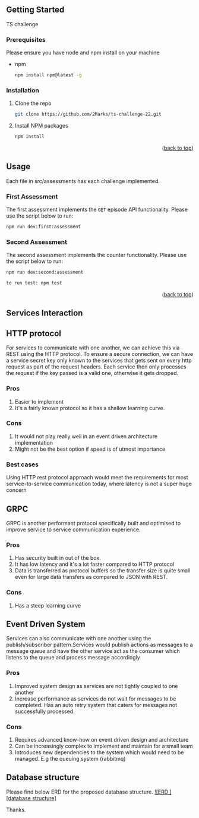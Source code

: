 <!-- GETTING STARTED -->
## Getting Started

TS challenge

### Prerequisites

Please ensure you have node and npm install on your machine
* npm
  ```sh
  npm install npm@latest -g
  ```

### Installation
1. Clone the repo
   ```sh
   git clone https://github.com/2Marks/ts-challenge-22.git
   ```
2. Install NPM packages
   ```sh
   npm install
   ```
<p align="right">(<a href="#readme-top">back to top</a>)</p>



<!-- USAGE -->
## Usage

Each file in src/assessments has each challenge implemented.

### First Assessment
The first assessment implements the `GET` episode API functionality. Please use the script below to run:
```sh
npm run dev:first:assessment
```

### Second Assessment
The second assessment implements the counter functionality. Please use the script below to run:
```sh
npm run dev:second:assessment
```
```sh
to run test: npm test
```

<p align="right">(<a href="#readme-top">back to top</a>)</p>


<!-- Services Interaction -->
## Services Interaction

## HTTP protocol
For services to communicate with one another, we can achieve this via REST using the HTTP protocol. 
To ensure a secure connection, we can have a service secret key only known to the services that gets sent on every http request as part of the request headers. Each service then only processes the request if the key passed is a valid one, otherwise it gets dropped.

### Pros
1. Easier to implement
2. It's a fairly known protocol so it has a shallow learning curve.

### Cons
1. It would not play really well in an event driven architecture implementation
2. Might not be the best option if speed is of utmost importance

### Best cases
Using HTTP rest protocol approach would meet the requirements for most service-to-service communication today, where latency is not a super huge concern

## GRPC
GRPC is another performant protocol specifically built and optimised to improve service to service communication experience.

### Pros
1. Has security built in out of the box.
2. It has low latency and it's a lot faster compared to HTTP protocol
3. Data is transferred as protocol buffers so the transfer size is quite small even for large data transfers as compared to JSON with REST.

### Cons
1. Has a steep learning curve


## Event Driven System
Services can also communicate with one another using the publish/subscriber pattern.Services would publish actions as messages to a message queue and have the other service act as the consumer which listens to the queue and process message accordingly

### Pros
1. Improved system design as services are not tightly coupled to one another
2. Increase performance as services do not wait for messages to be completed.
Has an auto retry system that caters for messages not successfully processed.

### Cons
1. Requires advanced know-how on event driven design and architecture
2. Can be increasingly complex to implement and maintain for a small team
3. Introduces new dependencies to the system which would need to be managed. E.g the queuing system (rabbitmq)


<!-- Database structure -->
## Database structure
Please find below ERD for the proposed database structure.
[![ERD ][database structure]](https://drive.google.com/file/d/1CYkyo0n_PBjJ8Hy5MSaDR8Gg5N2nuSLx/view?usp=share_link)

Thanks.